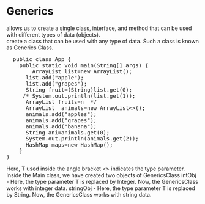 # Generics 
allows us to create a single class, interface, and method that can be used with different types of data (objects).<br/>
create a class that can be used with any type of data. Such a class is known as Generics Class.<br/>
<pre>
  public class App {
	public static void main(String[] args) {
		ArrayList list=new ArrayList();
      list.add("apple");
      list.add("grapes");
      String fruit=(String)list.get(0);
     /* System.out.println(list.get(1));
      ArrayList<String> fruits=n  */
      ArrayList <String> animals=new ArrayList<>();
      animals.add("apples");
      animals.add("grapes");
      animals.add("banana");
      String ani=animals.get(0);
      System.out.println(animals.get(2));
      HashMap<Integer,String> maps=new HashMap<Integer,String>();
	}
}
</pre>
Here, T used inside the angle bracket <> indicates the type parameter. Inside the Main class, we have created two objects of GenericsClass
intObj - Here, the type parameter T is replaced by Integer. Now, the GenericsClass works with integer data.
stringObj - Here, the type parameter T is replaced by String. Now, the GenericsClass works with string data.
